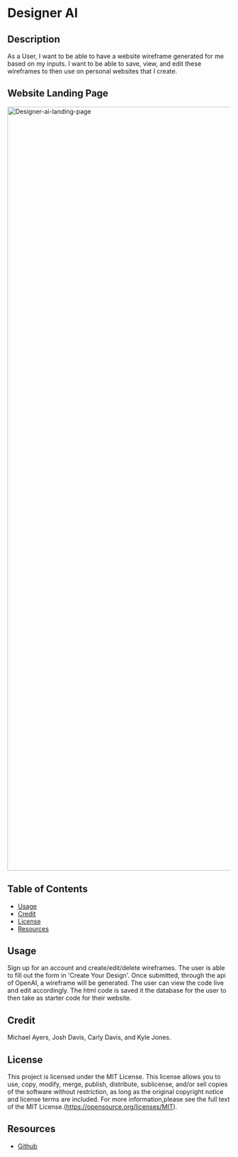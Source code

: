 # Designer AI

## Description
As a User, I want to be able to have a website wireframe generated for me based on my inputs. I want to be able to save, view, and edit these wireframes to then use on personal websites that I create.

## Website Landing Page
<img width="1726" alt="Designer-ai-landing-page" src="https://github.com/michaelayers3/project-3/assets/124656234/790fea64-59e6-425f-bfec-401a9c182918">

## Table of Contents
  - [Usage](#usage)
  - [Credit](#credit)
  - [License](#license)
  - [Resources](#resources)

## Usage
Sign up for an account and create/edit/delete wireframes. The user is able to fill out the form in 'Create Your Design'. Once submitted, through the api of OpenAI, a wireframe will be generated. The user can view the code live and edit accordingly. The html code is saved it the database for the user to then take as starter code for their website. 

## Credit
Michael Ayers, Josh Davis, Carly Davis, and Kyle Jones.

## License
This project is licensed under the MIT License. This license allows you to use, copy, modify, merge, publish, distribute, sublicense, and/or sell copies of the software without restriction, as long as the original copyright notice and license terms are included. For more information,please see the full text of the MIT License.(https://opensource.org/licenses/MIT).

## Resources
  - [Github](https://github.com/jmichaeldavis/remind-me)

